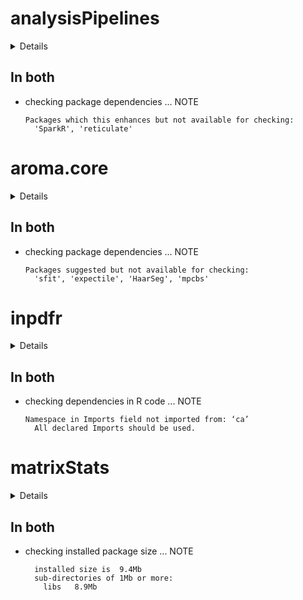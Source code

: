 # analysisPipelines

<details>

* Version: 1.0.2
* GitHub: https://github.com/Mu-Sigma/analysis-pipelines
* Source code: https://github.com/cran/analysisPipelines
* Date/Publication: 2020-06-12 08:00:02 UTC
* Number of recursive dependencies: 138

Run `revdep_details(, "analysisPipelines")` for more info

</details>

## In both

*   checking package dependencies ... NOTE
    ```
    Packages which this enhances but not available for checking:
      'SparkR', 'reticulate'
    ```

# aroma.core

<details>

* Version: 3.2.2
* GitHub: https://github.com/HenrikBengtsson/aroma.core
* Source code: https://github.com/cran/aroma.core
* Date/Publication: 2021-01-05 05:10:12 UTC
* Number of recursive dependencies: 47

Run `revdep_details(, "aroma.core")` for more info

</details>

## In both

*   checking package dependencies ... NOTE
    ```
    Packages suggested but not available for checking:
      'sfit', 'expectile', 'HaarSeg', 'mpcbs'
    ```

# inpdfr

<details>

* Version: 0.1.11
* GitHub: https://github.com/frareb/inpdfr
* Source code: https://github.com/cran/inpdfr
* Date/Publication: 2020-01-16 12:00:02 UTC
* Number of recursive dependencies: 138

Run `revdep_details(, "inpdfr")` for more info

</details>

## In both

*   checking dependencies in R code ... NOTE
    ```
    Namespace in Imports field not imported from: ‘ca’
      All declared Imports should be used.
    ```

# matrixStats

<details>

* Version: 0.57.0
* GitHub: https://github.com/HenrikBengtsson/matrixStats
* Source code: https://github.com/cran/matrixStats
* Date/Publication: 2020-09-25 22:00:02 UTC
* Number of recursive dependencies: 65

Run `revdep_details(, "matrixStats")` for more info

</details>

## In both

*   checking installed package size ... NOTE
    ```
      installed size is  9.4Mb
      sub-directories of 1Mb or more:
        libs   8.9Mb
    ```


